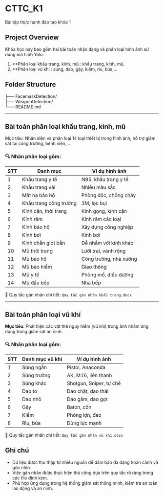 # CTTC_K1
Bài tập thực hành đào tạo khóa 1

## Project Overview

Khóa học này bao gồm hai bài toán nhận dạng và phân loại hình ảnh sử dụng mô hình Yolo:

1. **Phân loại khẩu trang, kính, mũ : khẩu trang, kính, mũ.
2. **Phân loại vũ khí : súng, dao, gậy, kiếm, rìu, búa,...


## Folder Structure

├── FacemaskDetection/        
├── WeaponDetection/          
└── README.md                 

---

## Bài toán phân loại khẩu trang, kính, mũ
Mục tiêu: Nhận diện và phân loại 14 loại thiết bị trong hình ảnh, hỗ trợ giám sát tại công trường, bệnh viện,...

### 🔍 Nhãn phân loại gồm:

| STT | Danh mục               | Ví dụ hình ảnh         |
| --- | ---------------------- | ---------------------- |
| 1   | Khẩu trang y tế        | N95, khẩu trang y tế   |
| 2   | Khẩu trang vải         | Nhiều màu sắc          |
| 3   | Mặt nạ bảo hộ          | Phòng độc, chống cháy  |
| 4   | Khẩu trang công trường | 3M, lọc bụi            |
| 5   | Kính cận, thời trang   | Kính gọng, kính cận    |
| 6   | Kính râm               | Kính râm các loại      |
| 7   | Kính bảo hộ            | Xây dựng công nghiệp   |
| 8   | Kính bơi               | Kính bơi               |
| 9   | Kính chắn giọt bắn     | Dễ nhầm với kính khác  |
| 10  | Mũ thời trang          | Lưỡi trai, vành rộng   |
| 11  | Mũ bảo hộ              | Công trường, nhà xưởng |
| 12  | Mũ bảo hiểm            | Giao thông             |
| 13  | Mũ y tế                | Phòng mổ, điều dưỡng   |
| 14  | Mũ đầu bếp             | Nhà bếp                |

📄 Quy tắc gán nhãn chi tiết: `Quy tắc gán nhãn khẩu trang.docx`

---

## Bài toán phân loại vũ khí

**Mục tiêu**: Phát hiện các vật thể nguy hiểm (vũ khí) trong ảnh nhằm ứng dụng trong giám sát an ninh.

### 🔍 Nhãn phân loại gồm:

| STT | Danh mục vũ khí | Ví dụ hình ảnh          |
| --- | --------------- | ----------------------- |
| 1   | Súng ngắn       | Pistol, Anaconda        |
| 2   | Súng trường     | AK, M16, liên thanh     |
| 3   | Súng khác       | Shotgun, Sniper, tự chế |
| 4   | Dao to          | Dao chặt, dao thái      |
| 5   | Dao nhỏ         | Dao găm, dao gọt       |
| 6   | Gậy             | Baton, côn              |
| 7   | Kiếm            | Phóng lợn, đao          |
| 8   | Rìu, búa        | Dùng lực mạnh           |

📄 Quy tắc gán nhãn chi tiết: `Quy tắc gán nhãn vũ khí.docx`



##  Ghi chú

* Dữ liệu được thu thập từ nhiều nguồn để đảm bảo đa dạng hoàn cảnh và góc nhìn.
* Việc gán nhãn được thực hiện thủ công dựa trên quy tắc rõ ràng trong các file đính kèm.
* Phù hợp ứng dụng trong hệ thống giám sát thông minh, kiểm tra an toàn lao động và an ninh.
